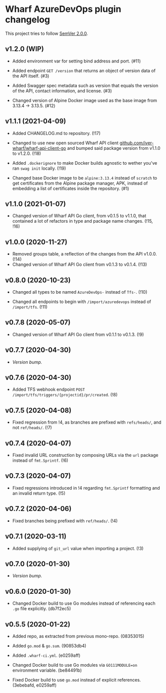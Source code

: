 # Wharf AzureDevOps plugin changelog

This project tries to follow [SemVer 2.0.0](https://semver.org/).

<!--
	When composing new changes to this list, try to follow convention.

	The WIP release shall be updated just before adding the Git tag.
	From (WIP) to (YYYY-MM-DD), ex: (2021-02-09) for 9th of Febuary, 2021

	A good source on conventions can be found here:
	https://changelog.md/
-->

## v1.2.0 (WIP)

- Added environment var for setting bind address and port. (#11)

- Added endpoint `GET /version` that returns an object of version data of the
  API itself. (#3)

- Added Swagger spec metadata such as version that equals the version of the
  API, contact information, and license. (#3)

- Changed version of Alpine Docker image used as the base image from 3.13.4
  -> 3.13.5. (#12)

## v1.1.1 (2021-04-09)

- Added CHANGELOG.md to repository. (!17)

- Changed to use new open sourced Wharf API client
  [github.com/iver-wharf/wharf-api-client-go](https://github.com/iver-wharf/wharf-api-client-go)
  and bumped said package version from v1.1.0 to v1.2.0. (!18)

- Added `.dockerignore` to make Docker builds agnostic to wether you've ran
  `swag init` locally. (!19)

- Changed base Docker image to be `alpine:3.13.4` instead of `scratch` to get
  certificates from the Alpine package manager, APK, instead of embedding a
  list of certificates inside the repository. (#1)

## v1.1.0 (2021-01-07)

- Changed version of Wharf API Go client, from v0.1.5 to v1.1.0, that contained
  a lot of refactors in type and package name changes. (!15, !16)

## v1.0.0 (2020-11-27)

- Removed groups table, a reflection of the changes from the API v1.0.0. (!14)
- Changed version of Wharf API Go client from v0.1.3 to v0.1.4. (!13)

## v0.8.0 (2020-10-23)

- Changed all types to be named `AzureDevOps-` instead of `Tfs-`. (!10)

- Changed all endpoints to begin with `/import/azuredevops` instead of
  `/import/tfs`. (!11)

## v0.7.8 (2020-05-07)

- Changed version of Wharf API Go client from v0.1.1 to v0.1.3. (!9)

## v0.7.7 (2020-04-30)

- *Version bump.*

## v0.7.6 (2020-04-30)

- Added TFS webhook endpoint
  `POST /import/tfs/triggers/{projectid}/pr/created`.  (!8)

## v0.7.5 (2020-04-08)

- Fixed regression from !4, as branches are prefixed with `refs/heads/`, and not
  `ref/heads/`. (!7)

## v0.7.4 (2020-04-07)

- Fixed invalid URL construction by composing URLs via the `url` package instead
  of `fmt.Sprintf`. (!6)

## v0.7.3 (2020-04-07)

- Fixed regressions introduced in !4 regarding `fmt.Sprintf` formatting and an
  invalid return type. (!5)

## v0.7.2 (2020-04-06)

- Fixed branches being prefixed with `ref/heads/`. (!4)

## v0.7.1 (2020-03-11)

- Added supplying of `git_url` value when importing a project. (!3)

## v0.7.0 (2020-01-30)

- *Version bump.*

## v0.6.0 (2020-01-30)

- Changed Docker build to use Go modules instead of referencing each `.go`
  file explicitly. (db7f2ec5)

## v0.5.5 (2020-01-22)

- Added repo, as extracted from previous mono-repo. (08353015)

- Added `go.mod` & `go.sum`. (90853db4)

- Added `.wharf-ci.yml`. (e0259aff)

- Changed Docker build to use Go modules via `GO111MODULE=on` environment
  variable. (be84491b)

- Fixed Docker build to use `go.mod` instead of explicit references.
  (3ebebafd, e0259aff)
